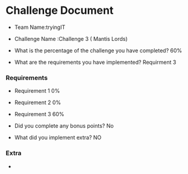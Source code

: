 # Challenge Document

- Team Name:tryingIT
- Challenge Name :Challenge 3 ( Mantis Lords)

- What is the percentage of the challenge you have completed? 60%

- What are the requirements you have implemented? Requirment 3

### Requirements

- Requirement 1 0%
- Requirement 2 0%
- Requirement 3 60%

- Did you complete any bonus points? No

- What did you implement extra? NO

### Extra

- 
